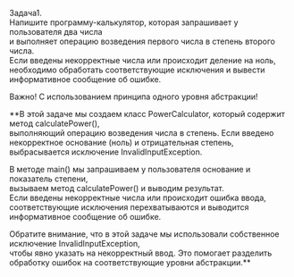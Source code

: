 Задача1.     
Напишите программу-калькулятор, которая запрашивает у пользователя два числа      
и выполняет операцию возведения первого числа в степень второго числа.      
Если введены некорректные числа или происходит деление на ноль,      
необходимо обработать соответствующие исключения и вывести информативное сообщение об ошибке.      
      
Важно! С использованием принципа одного уровня абстракции!      
       
**В этой задаче мы создаем класс PowerCalculator, который содержит метод calculatePower(),      
выполняющий операцию возведения числа в степень. Если введено некорректное основание (ноль) и отрицательная степень,       
выбрасывается исключение InvalidInputException.     
      
В методе main() мы запрашиваем у пользователя основание и показатель степени,      
вызываем метод calculatePower() и выводим результат.      
Если введены некорректные числа или происходит ошибка ввода,      
соответствующие исключения перехватываются и выводится информативное сообщение об ошибке.     

Обратите внимание, что в этой задаче мы использовали собственное исключение InvalidInputException,      
чтобы явно указать на некорректный ввод. Это помогает разделить обработку ошибок на соответствующие уровни абстракции.**     
